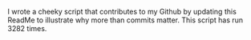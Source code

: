I wrote a cheeky script that contributes to my Github by updating this ReadMe to illustrate why more than commits matter. This script has run 3282 times.